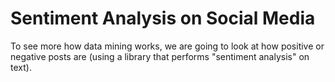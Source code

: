 # Sentiment Analysis on Social Media

To see more how data mining works, we are going to look at how positive or negative posts are (using a library that performs "sentiment analysis" on text).

```{tableofcontents}
```
